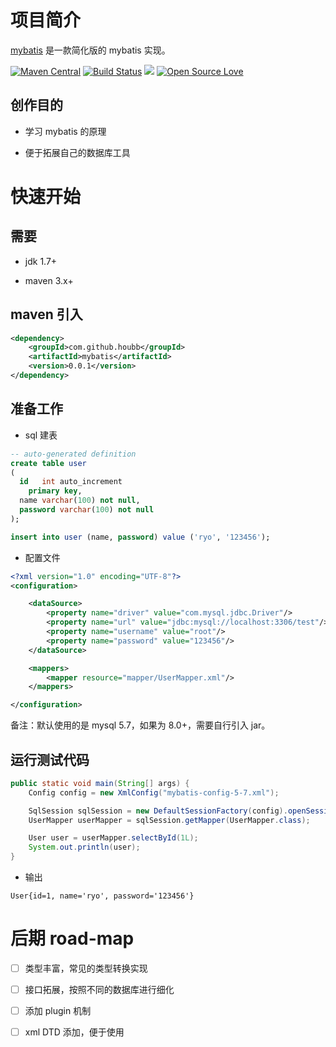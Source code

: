 # 项目简介

[mybatis](https://github.com/houbb/mybatis) 是一款简化版的 mybatis 实现。

[![Maven Central](https://maven-badges.herokuapp.com/maven-central/com.github.houbb/mybatis/badge.svg)](http://mvnrepository.com/artifact/com.github.houbb/mybatis)
[![Build Status](https://www.travis-ci.org/houbb/mybatis.svg?branch=master)](https://www.travis-ci.org/houbb/mybatis?branch=master)
[![](https://img.shields.io/badge/license-Apache2-FF0080.svg)](https://github.com/houbb/mybatis/blob/master/LICENSE.txt)
[![Open Source Love](https://badges.frapsoft.com/os/v2/open-source.svg?v=103)](https://github.com/houbb/mybatis)

## 创作目的

- 学习 mybatis 的原理

- 便于拓展自己的数据库工具

# 快速开始

## 需要

- jdk 1.7+

- maven 3.x+

## maven 引入

```xml
<dependency>
    <groupId>com.github.houbb</groupId>
    <artifactId>mybatis</artifactId>
    <version>0.0.1</version>
</dependency>
```

## 准备工作

- sql 建表

```sql
-- auto-generated definition
create table user
(
  id   int auto_increment
    primary key,
  name varchar(100) not null,
  password varchar(100) not null
);

insert into user (name, password) value ('ryo', '123456');
```

- 配置文件

```xml
<?xml version="1.0" encoding="UTF-8"?>
<configuration>

    <dataSource>
        <property name="driver" value="com.mysql.jdbc.Driver"/>
        <property name="url" value="jdbc:mysql://localhost:3306/test"/>
        <property name="username" value="root"/>
        <property name="password" value="123456"/>
    </dataSource>

    <mappers>
        <mapper resource="mapper/UserMapper.xml"/>
    </mappers>

</configuration>
```

备注：默认使用的是 mysql 5.7，如果为 8.0+，需要自行引入 jar。

## 运行测试代码

```java
public static void main(String[] args) {
    Config config = new XmlConfig("mybatis-config-5-7.xml");

    SqlSession sqlSession = new DefaultSessionFactory(config).openSession();
    UserMapper userMapper = sqlSession.getMapper(UserMapper.class);

    User user = userMapper.selectById(1L);
    System.out.println(user);
}
```

- 输出

```
User{id=1, name='ryo', password='123456'}
```

# 后期 road-map

- [ ] 类型丰富，常见的类型转换实现

- [ ] 接口拓展，按照不同的数据库进行细化

- [ ] 添加 plugin 机制

- [ ] xml DTD 添加，便于使用